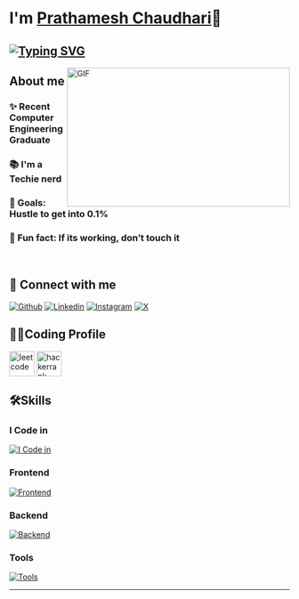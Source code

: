 # I'm [Prathamesh Chaudhari](https://github.com/prathameshchaudhari2)👋

## [![Typing SVG](https://readme-typing-svg.demolab.com?font=Fira+Code&pause=1000&width=435&lines=I'm+a+Full+Stack+Web+Developer;I'm+a+Techie+Nerd)](https://git.io/typing-svg)



<img align="right" height="250" width="400" alt="GIF" src="https://firebasestorage.googleapis.com/v0/b/storage-2a9f1.appspot.com/o/github-readme-img%2Fgiphy.gif?alt=media&token=e92f9416-8187-4ffa-a38c-47842be32451"/>

## About me
### ✨ Recent Computer Engineering Graduate
### 📚 I'm a Techie nerd
### 🎯 Goals: Hustle to get into 0.1%
### 🎲 Fun fact: If its working, don’t touch it

<br>

## 🚀 Connect with me
[![Github](https://skillicons.dev/icons?i=github)](https://github.com/prathameshchaudhari2)
[![Linkedin](https://skillicons.dev/icons?i=linkedin)](https://www.linkedin.com/in/prathamesh--chaudhari/)
[![Instagram](https://skillicons.dev/icons?i=instagram)](https://www.instagram.com/prathameshc_02)
[![X](https://skillicons.dev/icons?i=twitter)](https://twitter.com/@Mrchaudhari143)



## 👨‍💻Coding Profile


<a href="https://www.leetcode.com/14005190005" target="blank"><img align="center" src="https://firebasestorage.googleapis.com/v0/b/storage-2a9f1.appspot.com/o/github-readme-img%2F6.svg?alt=media&token=2e74ad55-57f2-40aa-adff-c46ea7a8b4c5" alt="leetcode" height="45" width="45" /></a>
<a href="https://www.hackerrank.com/Prathamesh143" target="blank"><img align="center" src="https://firebasestorage.googleapis.com/v0/b/storage-2a9f1.appspot.com/o/github-readme-img%2F1.svg?alt=media&token=9c2b3538-0e15-4486-bcfc-9fed8f6a5d1f" alt="hackerrank" height="45" width="45" /></a>

## 🛠️Skills
### I Code in

[![I Code in](https://skillicons.dev/icons?i=js,typescript,python,java)](https://github.com/prathameshchaudhari2)


### Frontend
[![Frontend](https://skillicons.dev/icons?i=html,css,bootstrap,tailwind,js,ts,react,redux)](https://github.com/prathameshchaudhari2)

### Backend
[![Backend](https://skillicons.dev/icons?i=nodejs,express,mongo,mysql,firebase,aws,gcp)](https://github.com/prathameshchaudhari2)

### Tools
[![Tools](https://skillicons.dev/icons?i=git,github,linux,docker,postman,vscode,idea)](https://github.com/prathameshchaudhari2)

<hr>

